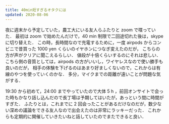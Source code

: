 ```yaml
---
title: 40min短すぎるオタクには
updated: 2020-08-06
---
```


夜に週末から予定していた，農工大にいる友人らふたりと zoom で喋っていた．
最初は zoom で始めたんだけで，40 min 制限で二回途切れた後は，skype に切り替えた．
この時，長時間なので充電するために，一度 airpods からコンビニで昔買った 1000 yen くらいのイヤホンにつなぎ変えたのだが，
こちらの方が声がクリアに聞こえるらしい．
値段が十倍くらいするのにそれは悲しい．こちら側の音質としては，airpods の方がいいし，ワイヤレスなので使い勝手も良いのだが，
相手の体験を下げるのはあまり好ましくないので，これからは有線のやつを使っていくのかな．
多分，マイクまでの距離が遠いことが問題な気がする．

19:30 から初めて，24:00 までやっていたので大体 5 h ，前回オンサイトで会った時もかなり話し込んだので長丁場は予期してはいたが，あっという間に時間がすぎた．
ふたりとは，これまでに 2 回会ったことがあるだけなのだが，数少ない深めの議論をできる友人なので出会えたのは非常にラッキーだった．
これからも定期的に開催していきたいねと話していたのでまたできると良い．
